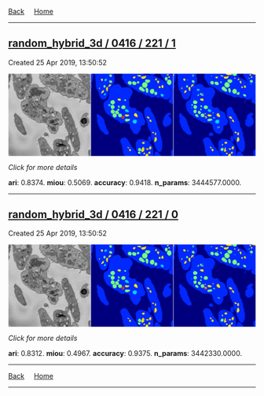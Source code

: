 
[Back](..)&nbsp;&nbsp;&nbsp;&nbsp;&nbsp;[Home](https://leapmanlab.github.io/snapshots)

---

<div class="summary"><a href="1"><h2>random_hybrid_3d / 0416 / 221 / 1</h2></a><p>Created 25 Apr 2019, 13:50:52
</p><a href="1"><img src="1/media/summary.png" align="center"></a><p>
<i>Click for more details</i>
</p></div>

**ari**: 0.8374. **miou**: 0.5069. **accuracy**: 0.9418. **n_params**: 3444577.0000. 

---

<div class="summary"><a href="0"><h2>random_hybrid_3d / 0416 / 221 / 0</h2></a><p>Created 25 Apr 2019, 13:50:52
</p><a href="0"><img src="0/media/summary.png" align="center"></a><p>
<i>Click for more details</i>
</p></div>

**ari**: 0.8312. **miou**: 0.4967. **accuracy**: 0.9375. **n_params**: 3442330.0000. 

---

[Back](..)&nbsp;&nbsp;&nbsp;&nbsp;&nbsp;[Home](https://leapmanlab.github.io/snapshots)

---